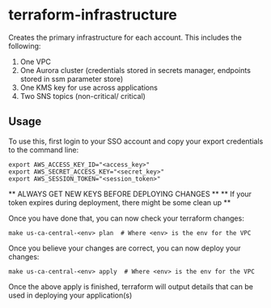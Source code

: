 # terraform-infrastructure

Creates the primary infrastructure for each account. This includes the following:

1. One VPC
2. One Aurora cluster (credentials stored in secrets manager, endpoints stored in ssm parameter store)
3. One KMS key for use across applications
4. Two SNS topics (non-critical/ critical)

## Usage

To use this, first login to your SSO account and copy your export credentials to the command line:

```
export AWS_ACCESS_KEY_ID="<access_key>"
export AWS_SECRET_ACCESS_KEY="<secret_key>"
export AWS_SESSION_TOKEN="<session_token>"
```

** ALWAYS GET NEW KEYS BEFORE DEPLOYING CHANGES **
** If your token expires during deployment, there might be some clean up **

Once you have done that, you can now check your terraform changes:

```
make us-ca-central-<env> plan  # Where <env> is the env for the VPC
```

Once you believe your changes are correct, you can now deploy your changes:

```
make us-ca-central-<env> apply  # Where <env> is the env for the VPC
```

Once the above apply is finished, terraform will output details that can be used in deploying your application(s)
